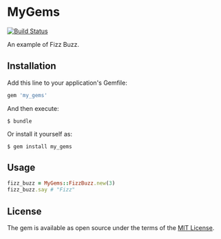 # MyGems

[![Build Status](https://travis-ci.org/ogom/my_gems.svg?branch=master)](https://travis-ci.org/ogom/my_gems)

An example of Fizz Buzz.

## Installation

Add this line to your application's Gemfile:

```ruby
gem 'my_gems'
```

And then execute:

```
$ bundle
```

Or install it yourself as:

```
$ gem install my_gems
```

## Usage

```ruby
fizz_buzz = MyGems::FizzBuzz.new(3)
fizz_buzz.say # "Fizz"
```

## License

The gem is available as open source under the terms of the [MIT License](https://opensource.org/licenses/MIT).
